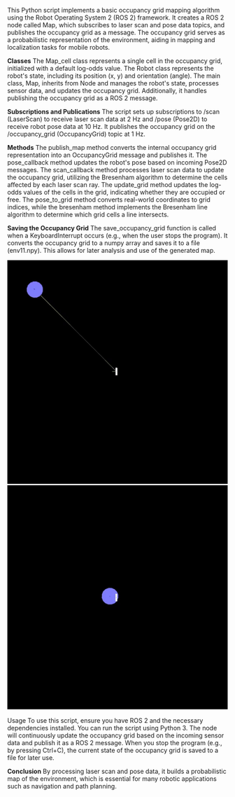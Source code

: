 This Python script implements a basic occupancy grid mapping algorithm using the Robot Operating System 2 (ROS 2) framework. It creates a ROS 2 node called Map, which subscribes to laser scan and pose data topics, and publishes the occupancy grid as a message. The occupancy grid serves as a probabilistic representation of the environment, aiding in mapping and localization tasks for mobile robots.

**Classes**
The Map_cell class represents a single cell in the occupancy grid, initialized with a default log-odds value. The Robot class represents the robot's state, including its position (x, y) and orientation (angle). The main class, Map, inherits from Node and manages the robot's state, processes sensor data, and updates the occupancy grid. Additionally, it handles publishing the occupancy grid as a ROS 2 message.

**Subscriptions and Publications**
The script sets up subscriptions to /scan (LaserScan) to receive laser scan data at 2 Hz and /pose (Pose2D) to receive robot pose data at 10 Hz. It publishes the occupancy grid on the /occupancy_grid (OccupancyGrid) topic at 1 Hz.

**Methods**
The publish_map method converts the internal occupancy grid representation into an OccupancyGrid message and publishes it. The pose_callback method updates the robot's pose based on incoming Pose2D messages. The scan_callback method processes laser scan data to update the occupancy grid, utilizing the Bresenham algorithm to determine the cells affected by each laser scan ray. The update_grid method updates the log-odds values of the cells in the grid, indicating whether they are occupied or free. The pose_to_grid method converts real-world coordinates to grid indices, while the bresenham method implements the Bresenham line algorithm to determine which grid cells a line intersects.

**Saving the Occupancy Grid**
The save_occupancy_grid function is called when a KeyboardInterrupt occurs (e.g., when the user stops the program). It converts the occupancy grid to a numpy array and saves it to a file (env11.npy). This allows for later analysis and use of the generated map.

![](https://github.com/Nat172001/Occupancy-grid-mapping/blob/main/recordings/env1.gif)        ![](https://github.com/Nat172001/Occupancy-grid-mapping/blob/main/recordings/env3.gif)

Usage
To use this script, ensure you have ROS 2 and the necessary dependencies installed. You can run the script using Python 3. The node will continuously update the occupancy grid based on the incoming sensor data and publish it as a ROS 2 message. When you stop the program (e.g., by pressing Ctrl+C), the current state of the occupancy grid is saved to a file for later use.

**Conclusion**
By processing laser scan and pose data, it builds a probabilistic map of the environment, which is essential for many robotic applications such as navigation and path planning.
